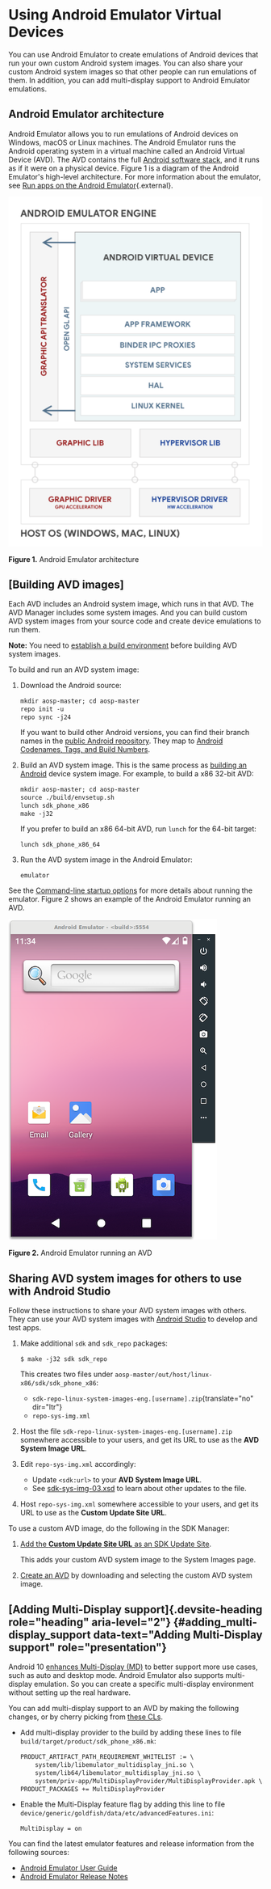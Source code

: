 

Using Android Emulator Virtual Devices
======================================

You can use Android Emulator to create emulations of Android devices
that run your own custom Android system images. You can also share your
custom Android system images so that other people can run emulations of
them. In addition, you can add multi-display support to Android Emulator
emulations.

Android Emulator architecture
-------------------------------------------------------------------------------

Android Emulator allows you to run emulations of Android devices on
Windows, macOS or Linux machines. The Android Emulator runs the Android
operating system in a virtual machine called an Android Virtual Device
(AVD). The AVD contains the full [Android software
stack](https://source.android.com/devices/architecture), and it runs as
if it were on a physical device. Figure 1 is a diagram of the Android
Emulator\'s high-level architecture. For more information about the
emulator, see [Run apps on the Android
Emulator](https://developer.android.com/studio/run/emulator){.external}.

![](./images/emulator-design.png)

**Figure 1.** Android Emulator architecture

[Building AVD images]
---------------------------------------------------------------------

Each AVD includes an Android system image, which runs in that AVD. The
AVD Manager includes some system images. And you can build custom AVD
system images from your source code and create device emulations to run
them.

**Note:** You need to [establish a build
environment](https://source.android.com/setup/build/initializing) before
building AVD system images.

To build and run an AVD system image:

1.  Download the Android source:

    
    

    ```
    mkdir aosp-master; cd aosp-master
    repo init -u
    repo sync -j24
    ```

    If you want to build other Android versions, you can find their
    branch names in the [public Android
    repository](https://android.googlesource.com/platform/manifest/+refs).
    They map to [Android Codenames, Tags, and Build
    Numbers](https://source.android.com/setup/start/build-numbers#source-code-tags-and-builds).

2.  Build an AVD system image. This is the same process as [building an
    Android](https://source.android.com/setup/build/building) device
    system image. For example, to build a x86 32-bit AVD:

    
    

    ```
    mkdir aosp-master; cd aosp-master
    source ./build/envsetup.sh
    lunch sdk_phone_x86
    make -j32
    ```

    If you prefer to build an x86 64-bit AVD, run `lunch` for the 64-bit target:

    
    

    ```
    lunch sdk_phone_x86_64
    ```

3.  Run the AVD system image in the Android Emulator:

    
    

    ```
    emulator
    ```

See the [Command-line startup
options](https://developer.android.com/studio/run/emulator-commandline#startup-options)
for more details about running the emulator. Figure 2 shows an example
of the Android Emulator running an AVD.

![](./images/emulator-run-ui.png)

**Figure 2.** Android Emulator running an AVD

Sharing AVD system images for others to use with Android Studio
-----------------------------------------------------------------------------------------------------------------

Follow these instructions to share your AVD system images with others.
They can use your AVD system images with [Android
Studio](https://developer.android.com/studio) to develop and test apps.

1.  Make additional `sdk` and
    `sdk_repo` packages:

    
    

    ```
    $ make -j32 sdk sdk_repo
    ```

    This creates two files under
    `aosp-master/out/host/linux-x86/sdk/sdk_phone_x86`:

    -   `sdk-repo-linux-system-images-eng.[username].zip`{translate="no"
        dir="ltr"}
    -   `repo-sys-img.xml`

2.  Host the file
    `sdk-repo-linux-system-images-eng.[username].zip` somewhere accessible to your users, and get its URL to
    use as the **AVD System Image URL**.

3.  Edit `repo-sys-img.xml` accordingly:

    -   Update `<sdk:url>` to your **AVD
        System Image URL**.
    -   See
        [sdk-sys-img-03.xsd](https://android.googlesource.com/platform/prebuilts/devtools/+/refs/heads/master/repository/sdk-sys-img-03.xsd)
        to learn about other updates to the file.

4.  Host `repo-sys-img.xml` somewhere
    accessible to your users, and get its URL to use as the **Custom
    Update Site URL**.

To use a custom AVD image, do the following in the SDK Manager:

1.  [Add the **Custom Update Site URL** as an SDK Update
    Site](https://developer.android.com/studio/intro/update#adding-sites).

    This adds your custom AVD system image to the System Images page.

2.  [Create an
    AVD](https://developer.android.com/studio/run/managing-avds#createavd)
    by downloading and selecting the custom AVD system image.

[Adding Multi-Display support]{.devsite-heading role="heading" aria-level="2"} {#adding_multi-display_support data-text="Adding Multi-Display support" role="presentation"}
------------------------------------------------------------------------------

Android 10 [enhances Multi-Display
(MD)](https://source.android.com/devices/tech/display/multi_display) to
better support more use cases, such as auto and desktop mode. Android
Emulator also supports multi-display emulation. So you can create a
specific multi-display environment without setting up the real hardware.

You can add multi-display support to an AVD by making the following
changes, or by cherry picking from [these
CLs](https://android-review.googlesource.com/q/topic:%22AVD+Multi-display%22+(status:open%20OR%20status:merged)).

-   Add multi-display provider to the build by adding these lines to
    file `build/target/product/sdk_phone_x86.mk`:

    
    

    ```
    PRODUCT_ARTIFACT_PATH_REQUIREMENT_WHITELIST := \
        system/lib/libemulator_multidisplay_jni.so \
        system/lib64/libemulator_multidisplay_jni.so \
        system/priv-app/MultiDisplayProvider/MultiDisplayProvider.apk \
    PRODUCT_PACKAGES += MultiDisplayProvider
    ```

-   Enable the Multi-Display feature flag by adding this line to file
    `device/generic/goldfish/data/etc/advancedFeatures.ini`:

    
    

    ```
    MultiDisplay = on
    ```

You can find the latest emulator features and release information from
the following sources:

-   [Android Emulator User
    Guide](https://developer.android.com/studio/run/emulator)
-   [Android Emulator Release
    Notes](https://developer.android.com/studio/releases/emulator)
